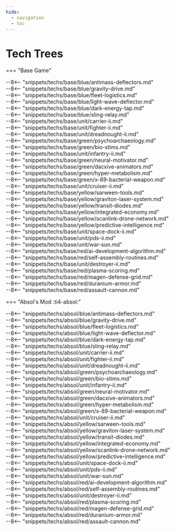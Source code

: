 ```yaml
---
hide:
  - navigation
  - toc
---
```



# Tech Trees

=== "Base Game"
    <div markdown class="grid-container">
      <div markdown class="blue-tech grid-item">
    --8<-- "snippets/techs/base/blue/antimass-deflectors.md"
      </div>
      <div markdown class="blue-tech grid-item">
    --8<-- "snippets/techs/base/blue/gravity-drive.md"
      </div>
      <div markdown class="blue-tech grid-item">
    --8<-- "snippets/techs/base/blue/fleet-logistics.md"
      </div>
      <div markdown class="blue-tech grid-item">
    --8<-- "snippets/techs/base/blue/light-wave-deflector.md"
      </div>
      <div markdown class="blue-tech grid-item">
    --8<-- "snippets/techs/base/blue/dark-energy-tap.md"
      </div>
      <div markdown class="blue-tech grid-item">
    --8<-- "snippets/techs/base/blue/sling-relay.md"
      </div>
      <div markdown class="unit-tech grid-item">
    --8<-- "snippets/techs/base/unit/carrier-ii.md"
      </div>
      <div markdown class="grid-item"></div>
      <div markdown class="grid-item"></div>
      <div markdown class="unit-tech grid-item">
    --8<-- "snippets/techs/base/unit/fighter-ii.md"
      </div>
      <div markdown class="unit-tech grid-item">
    --8<-- "snippets/techs/base/unit/dreadnought-ii.md"
      </div>
      <div markdown class="grid-item"></div>
      <div markdown class="green-tech grid-item">
    --8<-- "snippets/techs/base/green/psychoarchaeology.md"
      </div>
      <div markdown class="green-tech grid-item">
    --8<-- "snippets/techs/base/green/bio-stims.md"
      </div>
      <div markdown class="unit-tech grid-item">
    --8<-- "snippets/techs/base/unit/infantry-ii.md"
      </div>
      <div markdown class="grid-item"></div>
      <div markdown class="green-tech grid-item">
    --8<-- "snippets/techs/base/green/neural-motivator.md"
      </div>
      <div markdown class="green-tech grid-item">
    --8<-- "snippets/techs/base/green/dacxive-animators.md"
      </div>
      <div markdown class="green-tech grid-item">
    --8<-- "snippets/techs/base/green/hyper-metabolism.md"
      </div>
      <div markdown class="green-tech grid-item">
    --8<-- "snippets/techs/base/green/x-89-bacterial-weapon.md"
      </div>
      <div markdown class="grid-item"></div>
      <div markdown class="unit-tech grid-item">
    --8<-- "snippets/techs/base/unit/cruiser-ii.md"
      </div>
      <div markdown class="grid-item"></div>
      <div markdown class="grid-item"></div>
      <div markdown class="yellow-tech grid-item">
    --8<-- "snippets/techs/base/yellow/sarween-tools.md"
      </div>
      <div markdown class="yellow-tech grid-item">
    --8<-- "snippets/techs/base/yellow/graviton-laser-system.md"
      </div>
      <div markdown class="yellow-tech grid-item">
    --8<-- "snippets/techs/base/yellow/transit-diodes.md"
      </div>
      <div markdown class="yellow-tech grid-item">
    --8<-- "snippets/techs/base/yellow/integrated-economy.md"
      </div>
      <div markdown class="yellow-tech grid-item">
    --8<-- "snippets/techs/base/yellow/scanlink-drone-network.md"
      </div>
      <div markdown class="yellow-tech grid-item">
    --8<-- "snippets/techs/base/yellow/predictive-intelligence.md"
      </div>
      <div markdown class="unit-tech grid-item">
    --8<-- "snippets/techs/base/unit/space-dock-ii.md"
      </div>
      <div markdown class="grid-item"></div>
      <div markdown class="grid-item"></div>
      <div markdown class="unit-tech grid-item">
    --8<-- "snippets/techs/base/unit/pds-ii.md"
      </div>
      <div markdown class="grid-item"></div>
      <div markdown class="unit-tech grid-item">
    --8<-- "snippets/techs/base/unit/war-sun.md"
      </div>
      <div markdown class="red-tech grid-item">
    --8<-- "snippets/techs/base/red/ai-development-algorithm.md"
      </div>
      <div markdown class="red-tech grid-item">
    --8<-- "snippets/techs/base/red/self-assembly-routines.md"
      </div>
      <div markdown class="unit-tech grid-item">
    --8<-- "snippets/techs/base/unit/destroyer-ii.md"
      </div>
      <div markdown class="grid-item"></div>
      <div markdown class="red-tech grid-item">
    --8<-- "snippets/techs/base/red/plasma-scoring.md"
      </div>
      <div markdown class="red-tech grid-item">
    --8<-- "snippets/techs/base/red/magen-defense-grid.md"
      </div>
      <div markdown class="red-tech grid-item">
    --8<-- "snippets/techs/base/red/duranium-armor.md"
      </div>
      <div markdown class="red-tech grid-item">
    --8<-- "snippets/techs/base/red/assault-cannon.md"
      </div>
    </div>

=== "Absol's Mod :ti4-absol:"
    <div markdown class="grid-container">
      <div markdown class="blue-tech grid-item">
    --8<-- "snippets/techs/absol/blue/antimass-deflectors.md"
      </div>
      <div markdown class="blue-tech grid-item">
    --8<-- "snippets/techs/absol/blue/gravity-drive.md"
      </div>
      <div markdown class="blue-tech grid-item">
    --8<-- "snippets/techs/absol/blue/fleet-logistics.md"
      </div>
      <div markdown class="blue-tech grid-item">
    --8<-- "snippets/techs/absol/blue/light-wave-deflector.md"
      </div>
      <div markdown class="blue-tech grid-item">
    --8<-- "snippets/techs/absol/blue/dark-energy-tap.md"
      </div>
      <div markdown class="blue-tech grid-item">
    --8<-- "snippets/techs/absol/blue/sling-relay.md"
      </div>
      <div markdown class="unit-tech grid-item">
    --8<-- "snippets/techs/absol/unit/carrier-ii.md"
      </div>
      <div markdown class="grid-item"></div>
      <div markdown class="grid-item"></div>
      <div markdown class="unit-tech grid-item">
    --8<-- "snippets/techs/absol/unit/fighter-ii.md"
      </div>
      <div markdown class="unit-tech grid-item">
    --8<-- "snippets/techs/absol/unit/dreadnought-ii.md"
      </div>
      <div markdown class="grid-item"></div>
      <div markdown class="green-tech grid-item">
    --8<-- "snippets/techs/absol/green/psychoarchaeology.md"
      </div>
      <div markdown class="green-tech grid-item">
    --8<-- "snippets/techs/absol/green/bio-stims.md"
      </div>
      <div markdown class="unit-tech grid-item">
    --8<-- "snippets/techs/absol/unit/infantry-ii.md"
      </div>
      <div markdown class="grid-item"></div>
      <div markdown class="green-tech grid-item">
    --8<-- "snippets/techs/absol/green/neural-motivator.md"
      </div>
      <div markdown class="green-tech grid-item">
    --8<-- "snippets/techs/absol/green/dacxive-animators.md"
      </div>
      <div markdown class="green-tech grid-item">
    --8<-- "snippets/techs/absol/green/hyper-metabolism.md"
      </div>
      <div markdown class="green-tech grid-item">
    --8<-- "snippets/techs/absol/green/x-89-bacterial-weapon.md"
      </div>
      <div markdown class="grid-item"></div>
      <div markdown class="unit-tech grid-item">
    --8<-- "snippets/techs/absol/unit/cruiser-ii.md"
      </div>
      <div markdown class="grid-item"></div>
      <div markdown class="grid-item"></div>
      <div markdown class="yellow-tech grid-item">
    --8<-- "snippets/techs/absol/yellow/sarween-tools.md"
      </div>
      <div markdown class="yellow-tech grid-item">
    --8<-- "snippets/techs/absol/yellow/graviton-laser-system.md"
      </div>
      <div markdown class="yellow-tech grid-item">
    --8<-- "snippets/techs/absol/yellow/transit-diodes.md"
      </div>
      <div markdown class="yellow-tech grid-item">
    --8<-- "snippets/techs/absol/yellow/integrated-economy.md"
      </div>
      <div markdown class="yellow-tech grid-item">
    --8<-- "snippets/techs/absol/yellow/scanlink-drone-network.md"
      </div>
      <div markdown class="yellow-tech grid-item">
    --8<-- "snippets/techs/absol/yellow/predictive-intelligence.md"
      </div>
      <div markdown class="unit-tech grid-item">
    --8<-- "snippets/techs/absol/unit/space-dock-ii.md"
      </div>
      <div markdown class="grid-item"></div>
      <div markdown class="grid-item"></div>
      <div markdown class="unit-tech grid-item">
    --8<-- "snippets/techs/absol/unit/pds-ii.md"
      </div>
      <div markdown class="grid-item"></div>
      <div markdown class="unit-tech grid-item">
    --8<-- "snippets/techs/absol/unit/war-sun.md"
      </div>
      <div markdown class="red-tech grid-item">
    --8<-- "snippets/techs/absol/red/ai-development-algorithm.md"
      </div>
      <div markdown class="red-tech grid-item">
    --8<-- "snippets/techs/absol/red/self-assembly-routines.md"
      </div>
      <div markdown class="unit-tech grid-item">
    --8<-- "snippets/techs/absol/unit/destroyer-ii.md"
      </div>
      <div markdown class="grid-item"></div>
      <div markdown class="red-tech grid-item">
    --8<-- "snippets/techs/absol/red/plasma-scoring.md"
      </div>
      <div markdown class="red-tech grid-item">
    --8<-- "snippets/techs/absol/red/magen-defense-grid.md"
      </div>
      <div markdown class="red-tech grid-item">
    --8<-- "snippets/techs/absol/red/duranium-armor.md"
      </div>
      <div markdown class="red-tech grid-item">
    --8<-- "snippets/techs/absol/red/assault-cannon.md"
      </div>
    </div>